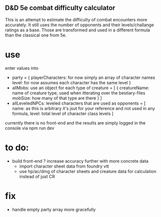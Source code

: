## D&D 5e combat difficulty calculator
This is an attempt to estimate the difficulty of combat encounters more accurately. It still uses the number of opponents and their levels/challange ratings as a base. Those are transformed and used in a different formula than the classical one from 5e.
# use

enter values into 
- party = {
    playerCharacters: for now simply an array of character names
    level: for now assumes each character has the same level
}
- allMobs: use an object for each type of creature = [
    {
        creatureName: name of creature type, used when itterating over the bestiary-files
        mobSize: how many of that type are there
    }
]
- allLeveledNPCs: leveled characters that are used as opponents = [
    name: as this is arbitrary it's jsut for your reference and not used in any formula,
    level: total level of character class levels
]

currently there is no front-end and the results are simply logged in the console via
npm run dev

# to do:
- build front-end
? increase accuracy further with more concrete data 
    - import character sheet data from foundry vtt
    - use hp/ac/dmg of character sheets and creature data for calculation instead of just CR

# fix
- handle empty party array more gracefully
